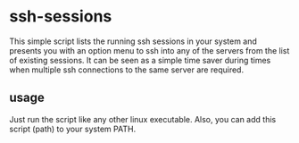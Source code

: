 # ssh-sessions
This simple script lists the running ssh sessions in your system and presents you with an option menu to ssh into any of the servers from the list of existing sessions. It can be seen as a simple time saver during times when multiple ssh connections to the same server are required.

## usage

Just run the script like any other linux executable. Also, you can add this script (path) to your system PATH. 
